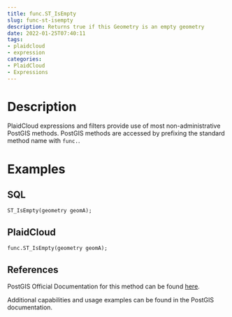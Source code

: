 ```yaml
---
title: func.ST_IsEmpty
slug: func-st-isempty
description: Returns true if this Geometry is an empty geometry
date: 2022-01-25T07:40:11
tags:
- plaidcloud
- expression
categories:
- PlaidCloud
- Expressions
---
```



# Description


PlaidCloud expressions and filters provide use of most non-administrative PostGIS methods. PostGIS methods are accessed by prefixing the standard method name with `func.`.



# Examples


## **SQL**



```
ST_IsEmpty(geometry geomA);
```


## PlaidCloud



```
func.ST_IsEmpty(geometry geomA);
```


## References


PostGIS Official Documentation for this method can be found [here](https://postgis.net/docs/manual-3.1/ST_IsEmpty.html).



Additional capabilities and usage examples can be found in the PostGIS documentation.


  


